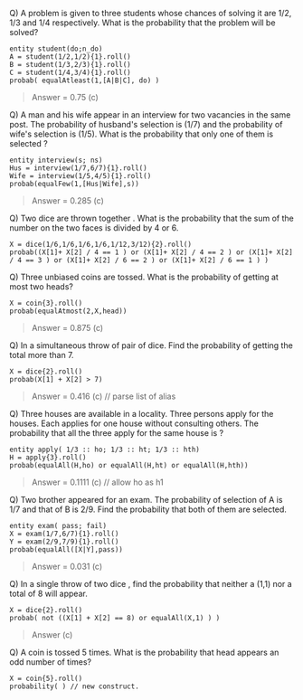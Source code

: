 Q) A problem is given to three students whose chances of solving it are 1/2, 1/3 and 1/4 respectively. What is the probability that the problem will be solved?
```
entity student(do;n_do)
A = student(1/2,1/2){1}.roll()
B = student(1/3,2/3){1}.roll()
C = student(1/4,3/4){1}.roll()
probab( equalAtleast(1,[A|B|C], do) )
```
> Answer = 0.75 (c)

Q) A man and his wife appear in an interview for two vacancies in the same post. The probability of husband's selection is (1/7) and the probability of wife's selection is (1/5). What is the probability that only one of them is selected ?
```
entity interview(s; ns)
Hus = interview(1/7,6/7){1}.roll()
Wife = interview(1/5,4/5){1}.roll()
probab(equalFew(1,[Hus|Wife],s))
```
> Answer = 	0.285 (c)

Q) Two dice are thrown together . What is the probability that the sum of the number on the two faces is divided by 4 or 6.
```
X = dice(1/6,1/6,1/6,1/6,1/12,3/12){2}.roll()
probab((X[1]+ X[2] / 4 == 1 ) or (X[1]+ X[2] / 4 == 2 ) or (X[1]+ X[2] / 4 == 3 ) or (X[1]+ X[2] / 6 == 2 ) or (X[1]+ X[2] / 6 == 1 ) )

```
Q) Three unbiased coins are tossed. What is the probability of getting at most two heads?
```
X = coin{3}.roll()
probab(equalAtmost(2,X,head))
```
> Answer = 0.875 (c)

Q) In a simultaneous throw of pair of dice. Find the probability of getting the total more than 7.
```
X = dice{2}.roll()
probab(X[1] + X[2] > 7)
```
> Answer = 0.416 (c) // parse list of alias

Q) Three houses are available in a locality. Three persons apply for the houses. Each applies for one house without consulting others. The probability that all the three apply for the same house is ?
```
entity apply( 1/3 :: ho; 1/3 :: ht; 1/3 :: hth)
H = apply{3}.roll()
probab(equalAll(H,ho) or equalAll(H,ht) or equalAll(H,hth))
```
> Answer = 0.1111 (c) // allow ho as h1

Q) Two brother appeared for an exam. The probability of selection of A is 1/7 and that of B is 2/9. Find the probability that both of them are selected.

```
entity exam( pass; fail)
X = exam(1/7,6/7){1}.roll()
Y = exam(2/9,7/9){1}.roll()
probab(equalAll([X|Y],pass))
```
> Answer = 0.031 (c)

Q) In a single throw of two dice , find the probability that neither a (1,1) nor a total of 8 will appear.
```
X = dice{2}.roll()
probab( not ((X[1] + X[2] == 8) or equalAll(X,1) ) )
```
> Answer (c)

Q) A coin is tossed 5 times. What is the probability that head appears an odd number of times?
```
X = coin{5}.roll()
probability( ) // new construct.
```
